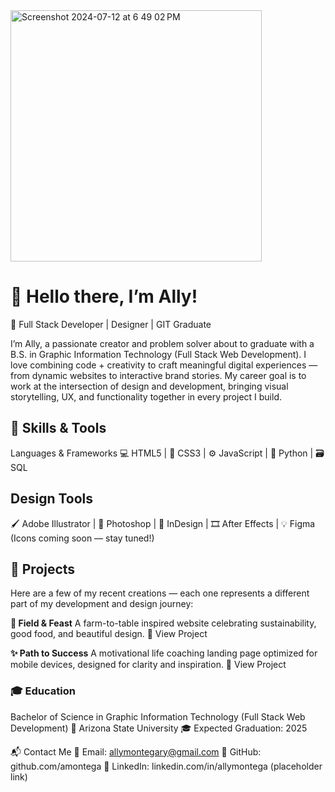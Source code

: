 
<img width="402" alt="Screenshot 2024-07-12 at 6 49 02 PM" src="https://github.com/user-attachments/assets/8e718f4b-250b-42b8-991d-82fb6ee86ccb">

# 👋 Hello there, I’m Ally!
🌟 Full Stack Developer | Designer |  GIT Graduate

I’m Ally, a passionate creator and problem solver about to graduate with a B.S. in Graphic Information Technology (Full Stack Web Development).
I love combining code + creativity to craft meaningful digital experiences — from dynamic websites to interactive brand stories.
My career goal is to work at the intersection of design and development, bringing visual storytelling, UX, and functionality together in every project I build.

## 🧰 Skills & Tools
Languages & Frameworks
💻 HTML5 | 🎨 CSS3 | ⚙️ JavaScript | 🐍 Python | 🗃️ SQL

## Design Tools
🖌️ Adobe Illustrator | 🧷 Photoshop | 📰 InDesign | 🎞️ After Effects | 💡 Figma
(Icons coming soon — stay tuned!)

## 💼 Projects
Here are a few of my recent creations — each one represents a different part of my development and design journey:


**🌾 Field & Feast**
A farm-to-table inspired website celebrating sustainability, good food, and beautiful design.
🔗 View Project


**✨ Path to Success**
A motivational life coaching landing page optimized for mobile devices, designed for clarity and inspiration.
🔗 View Project


### 🎓 Education
Bachelor of Science in Graphic Information Technology (Full Stack Web Development)
📍 Arizona State University
🎓 Expected Graduation: 2025



📬 Contact Me
💌 Email: allymontegary@gmail.com
🔗 GitHub: github.com/amontega
💼 LinkedIn: linkedin.com/in/allymontega (placeholder link)

